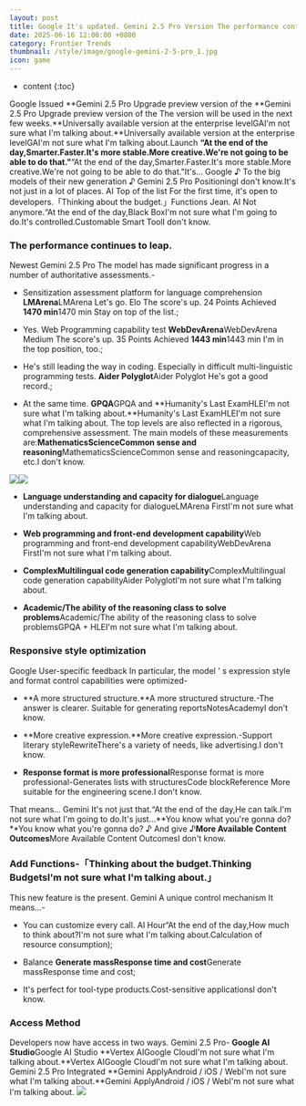 ```yaml
---
layout: post
title: Google It's updated. Gemini 2.5 Pro Version The performance continues to leap. Responsive style optimization
date: 2025-06-16 12:00:00 +0800
category: Frontier Trends
thumbnail: /style/image/google-gemini-2-5-pro_1.jpg
icon: game
---
```

* content
{:toc}

Google Issued **Gemini 2.5 Pro Upgrade preview version of the **Gemini 2.5 Pro Upgrade preview version of the The version will be used in the next few weeks.**Universally available version at the enterprise levelGAI'm not sure what I'm talking about.**Universally available version at the enterprise levelGAI'm not sure what I'm talking about.Launch
**“At the end of the day,Smarter.Faster.It's more stable.More creative.We're not going to be able to do that."**“At the end of the day,Smarter.Faster.It's more stable.More creative.We're not going to be able to do that."It's... Google ♪ To the big models of their new generation ♪ Gemini 2.5 Pro PositioningI don't know.It's not just in a lot of places. AI Top of the list For the first time, it's open to developers.「Thinking about the budget.」Functions Jean. AI Not anymore.“At the end of the day,Black BoxI'm not sure what I'm going to do.It's controlled.Customable Smart ToolI don't know.

### The performance continues to leap.
Newest Gemini 2.5 Pro The model has made significant progress in a number of authoritative assessments.-

- Sensitization assessment platform for language comprehension **LMArena**LMArena Let's go. Elo The score's up. 24 Points Achieved **1470 min**1470 min Stay on top of the list.;

- Yes. Web Programming capability test **WebDevArena**WebDevArena Medium The score's up. 35 Points Achieved **1443 min**1443 min I'm in the top position, too.;

- He's still leading the way in coding. Especially in difficult multi-linguistic programming tests. **Aider Polyglot**Aider Polyglot He's got a good record.;

- At the same time. **GPQA**GPQA and **Humanity's Last ExamHLEI'm not sure what I'm talking about.**Humanity's Last ExamHLEI'm not sure what I'm talking about. The top levels are also reflected in a rigorous, comprehensive assessment. The main models of these measurements are:**MathematicsScienceCommon sense and reasoning**MathematicsScienceCommon sense and reasoningcapacity, etc.I don't know.

![](https://assets-v2.circle.so/drlliplpcjmppqgb3h6k9iukyujl)![](https://assets-v2.circle.so/xjse0mvpj45lcvp7w8abqf4xa7lx)
- **Language understanding and capacity for dialogue**Language understanding and capacity for dialogueLMArena FirstI'm not sure what I'm talking about.

- **Web programming and front-end development capability**Web programming and front-end development capabilityWebDevArena FirstI'm not sure what I'm talking about.

- **ComplexMultilingual code generation capability**ComplexMultilingual code generation capabilityAider PolyglotI'm not sure what I'm talking about.

- **Academic/The ability of the reasoning class to solve problems**Academic/The ability of the reasoning class to solve problemsGPQA + HLEI'm not sure what I'm talking about.

### Responsive style optimization
Google User-specific feedback In particular, the model ' s expression style and format control capabilities were optimized-

- **A more structured structure.**A more structured structure.-The answer is clearer. Suitable for generating reportsNotesAcademyI don't know.

- **More creative expression.**More creative expression.-Support literary styleRewriteThere's a variety of needs, like advertising.I don't know.

- **Response format is more professional**Response format is more professional-Generates lists with structuresCode blockReference More suitable for the engineering scene.I don't know.

That means... Gemini It's not just that.“At the end of the day,He can talk.I'm not sure what I'm going to do.It's just...**You know what you're gonna do?**You know what you're gonna do? ♪ And give ♪**More Available Content Outcomes**More Available Content OutcomesI don't know.

### Add Functions-「Thinking about the budget.Thinking BudgetsI'm not sure what I'm talking about.」
This new feature is the present. Gemini A unique control mechanism It means...-

- You can customize every call. AI Hour“At the end of the day,How much to think about?I'm not sure what I'm talking about.Calculation of resource consumption);

- Balance **Generate massResponse time and cost**Generate massResponse time and cost;

- It's perfect for tool-type products.Cost-sensitive applicationsI don't know.

### Access Method
Developers now have access in two ways. Gemini 2.5 Pro-
**Google AI Studio**Google AI Studio
**Vertex AIGoogle CloudI'm not sure what I'm talking about.**Vertex AIGoogle CloudI'm not sure what I'm talking about.
Gemini 2.5 Pro Integrated **Gemini ApplyAndroid / iOS / WebI'm not sure what I'm talking about.**Gemini ApplyAndroid / iOS / WebI'm not sure what I'm talking about.
![](https://assets-v2.circle.so/x6a3ob35ljvpttoygqgki9wpdvjb)
